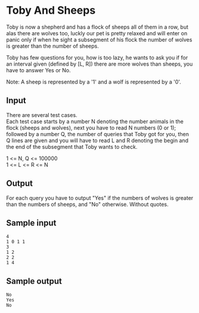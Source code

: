 # Toby And Sheeps

Toby is now a shepherd and has a flock of sheeps all of them in a row, but alas there are wolves too, luckly our pet is pretty relaxed and will enter on panic only if when he sight a subsegment of his flock the number of wolves is greater than the number of sheeps.

Toby has few questions for you, how is too lazy, he wants to ask you if for an interval given (defined by [L, R]) there are more wolves than sheeps, you have to answer Yes or No.

Note: A sheep is represented by a '1' and a wolf is represented by a '0'.

## Input
There are several test cases.  
Each test case starts by a number N denoting the number animals in the flock (sheeps and wolves), next you have to read N numbers (0 or 1); followed by a number Q, the number of queries that Toby got for you, then Q lines are given and you will have to read L and R denoting the begin and the end of the subsegment that Toby wants to check.  

1 <= N, Q <= 100000  
1 <= L <= R <= N

## Output

For each query you have to output "Yes" if the numbers of wolves is greater than the numbers of sheeps, and "No" otherwise. Without quotes.

## Sample input

```
4
1 0 1 1
3
1 2
2 2
1 4
```

## Sample output
```
No
Yes
No
```
